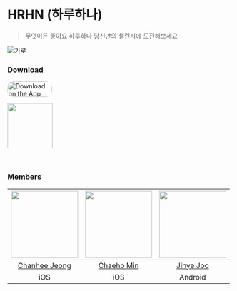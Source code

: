 # HRHN (하루하나)

> 무엇이든 좋아요 하루하나 당신만의 챌린지에 도전해보세요

![가로](https://user-images.githubusercontent.com/63157395/210195501-fb46f19e-6108-49f1-b6a9-0c0cc887184e.jpg)



### Download

<a href="https://apps.apple.com/us/app/%ED%95%98%EB%A3%A8%ED%95%98%EB%82%98-%EB%82%98%EB%A7%8C%EC%9D%98-%EC%B1%8C%EB%A6%B0%EC%A7%80/id1662098410" style="display: inline-block; overflow: hidden; border-top-left-radius: 13px; border-top-right-radius: 13px; border-bottom-right-radius: 13px; border-bottom-left-radius: 13px; width: 100px; height: 35px;"> <img src="https://tools.applemediaservices.com/api/badges/download-on-the-app-store/white/en-US?size=250x83&amp;releaseDate=1601596800&h=cf93971b907cb46ebd5dc8f2d957a6ef" alt="Download on the App Store" style="border-top-left-radius: 13px; border-top-right-radius: 13px; border-bottom-right-radius: 13px; border-bottom-left-radius: 13px; width: 100px; height: 35px;"></a>

<a href="https://play.google.com/store/apps/details?id=com.hrhn"><img src="https://user-images.githubusercontent.com/63157395/211233100-2f255c00-3336-4125-b5da-2fd935e40b5a.png" width="101px" /></a>

<br/>

### Members

| <img src="https://github.com/chaneeii.png" width = "150">  | <img src="https://github.com/Chaeho-Min.png" width = "150"> | <img src="https://github.com/oreocube.png" width = "150"> |
| :-----------------------------------------: | :---------------------------------------: |  :---------------------------------------: | 
|   [Chanhee Jeong](https://github.com/chaneeii)    |     [Chaeho Min](https://github.com/Chaeho-Min) |  [Jihye Joo](https://github.com/oreocube) |  
|   iOS  |   iOS   | Android |   

<br/>

